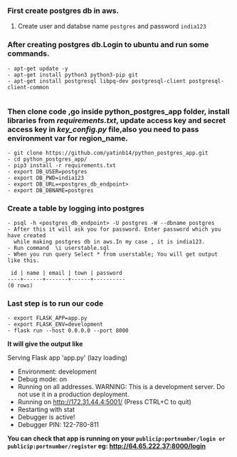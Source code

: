 ### First create postgres db in aws.
1) Create user and databse name ```postgres``` and password ```india123```

  
  
  
### After creating postgres db.Login to ubuntu and run some commands.
  ```
  - apt-get update -y 
  - apt-get install python3 python3-pip git 
  - apt-get install postgresql libpq-dev postgresql-client postgresql-client-common
  
  
  ```


### Then clone code ,go inside python_postgres_app folder, install libraries from _requirements.txt_, update  access key and secret access key in _key_config.py_ file,also you need to pass environment var for region_name.
```
- git clone https://github.com/yatinb14/python_postgres_app.git
- cd python_postgres_app/
- pip3 install -r requirements.txt
- export DB_USER=postgres
- export DB_PWD=india123
- export DB_URL=<postgres_db_endpoint>
- export DB_DBNAME=postgres

```

### Create a table by logging into postgres
```
- psql -h <postgres_db_endpoint> -U postgres -W --dbname postgres
- After this it will ask you for password. Enter password which you have created
  while making postgres db in aws.In my case , it is india123.
- Run command  \i userstable.sql 
- When you run query Select * from userstable; You will get output like this.

 id | name | email | town | password
----+------+-------+------+----------
(0 rows)
```

### Last step is to run our code
```
- export FLASK_APP=app.py
- export FLASK_ENV=development
- flask run --host 0.0.0.0 --port 8000

```
**It will give the output like**

 Serving Flask app 'app.py' (lazy loading)
 * Environment: development
 * Debug mode: on
 * Running on all addresses.
   WARNING: This is a development server. Do not use it in a production deployment.
 * Running on http://172.31.44.4:5001/ (Press CTRL+C to quit)
 * Restarting with stat
 * Debugger is active!
 * Debugger PIN: 122-780-811

**You can check that app is running on your ```publicip:portnumber/login or publicip:portnumber/register``` eg: http://64.65.222.37:8000/login**

